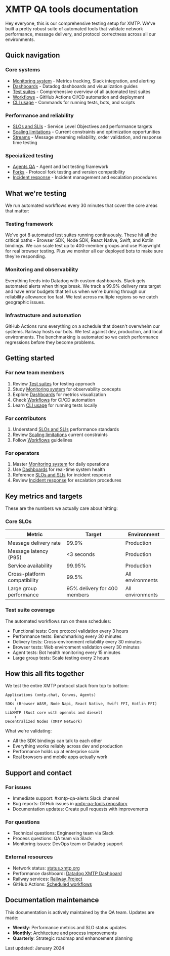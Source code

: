 # XMTP QA tools documentation

Hey everyone, this is our comprehensive testing setup for XMTP. We've built a pretty robust suite of automated tools that validate network performance, message delivery, and protocol correctness across all our environments.

## Quick navigation

### Core systems

- [Monitoring system](./monitoring.md#monitoring-system) - Metrics tracking, Slack integration, and alerting
- [Dashboards](./dashboards.md#dashboards) - Datadog dashboards and visualization guides
- [Test suites](./test-suites.md#test-suites) - Comprehensive overview of all automated test suites
- [Workflows](./workflows.md#workflows) - GitHub Actions CI/CD automation and deployment
- [CLI usage](./cli-usage.md#cli-usage-guide) - Commands for running tests, bots, and scripts

### Performance and reliability

- [SLOs and SLIs](./slos-slis.md#slos-and-slis) - Service Level Objectives and performance targets
- [Scaling limitations](./scaling-limitations.md#scaling-limitations) - Current constraints and optimization opportunities
- [Streams](./streams.md#streams) - Message streaming reliability, order validation, and response time testing

### Specialized testing

- [Agents QA](./agents-qa.md#agents-qa) - Agent and bot testing framework
- [Forks](./forks.md#forks) - Protocol fork testing and version compatibility
- [Incident response](./incident-response.md#incident-response) - Incident management and escalation procedures

## What we're testing

We run automated workflows every 30 minutes that cover the core areas that matter:

### Testing framework

We've got 8 automated test suites running continuously. These hit all the critical paths - Browser SDK, Node SDK, React Native, Swift, and Kotlin bindings. We can scale test up to 400-member groups and use Playwright for real browser testing. Plus we monitor all our deployed bots to make sure they're responding.

### Monitoring and observability

Everything feeds into Datadog with custom dashboards. Slack gets automated alerts when things break. We track a 99.9% delivery rate target and have error budgets that tell us when we're burning through our reliability allowance too fast. We test across multiple regions so we catch geographic issues.

### Infrastructure and automation

GitHub Actions runs everything on a schedule that doesn't overwhelm our systems. Railway hosts our bots. We test against dev, production, and local environments. The benchmarking is automated so we catch performance regressions before they become problems.

## Getting started

### For new team members

1. Review [Test suites](./test-suites.md#test-suites) for testing approach
2. Study [Monitoring system](./monitoring.md#monitoring-system) for observability concepts
3. Explore [Dashboards](./dashboards.md#dashboards) for metrics visualization
4. Check [Workflows](./workflows.md#workflows) for CI/CD automation
5. Learn [CLI usage](./cli-usage.md#cli-usage-guide) for running tests locally

### For contributors

1. Understand [SLOs and SLIs](./slos-slis.md) performance standards
2. Review [Scaling limitations](./scaling-limitations.md) current constraints
3. Follow [Workflows](./workflows.md) guidelines

### For operators

1. Master [Monitoring system](./monitoring.md) for daily operations
2. Use [Dashboards](./dashboards.md) for real-time system health
3. Reference [SLOs and SLIs](./slos-slis.md) for incident response
4. Review [Incident response](./incident-response.md) for escalation procedures

## Key metrics and targets

These are the numbers we actually care about hitting:

### Core SLOs

| Metric                       | Target                       | Environment      |
| ---------------------------- | ---------------------------- | ---------------- |
| Message delivery rate        | 99.9%                        | Production       |
| Message latency (P95)        | <3 seconds                   | Production       |
| Service availability         | 99.95%                       | Production       |
| Cross-platform compatibility | 99.5%                        | All environments |
| Large group performance      | 95% delivery for 400 members | All environments |

### Test suite coverage

The automated workflows run on these schedules:

- Functional tests: Core protocol validation every 3 hours
- Performance tests: Benchmarking every 30 minutes
- Delivery tests: Cross-environment reliability every 30 minutes
- Browser tests: Web environment validation every 30 minutes
- Agent tests: Bot health monitoring every 15 minutes
- Large group tests: Scale testing every 2 hours

## How this all fits together

We test the entire XMTP protocol stack from top to bottom:

```
Applications (xmtp.chat, Convos, Agents)
    ↕
SDKs (Browser WASM, Node Napi, React Native, Swift FFI, Kotlin FFI)
    ↕
LibXMTP (Rust core with openmls and diesel)
    ↕
Decentralized Nodes (XMTP Network)
```

What we're validating:

- All the SDK bindings can talk to each other
- Everything works reliably across dev and production
- Performance holds up at enterprise scale
- Real browsers and mobile apps actually work

## Support and contact

### For issues

- Immediate support: #xmtp-qa-alerts Slack channel
- Bug reports: GitHub issues in [xmtp-qa-tools repository](https://github.com/xmtp/xmtp-qa-tools)
- Documentation updates: Create pull requests with improvements

### For questions

- Technical questions: Engineering team via Slack
- Process questions: QA team via Slack
- Monitoring issues: DevOps team or Datadog support

### External resources

- Network status: [status.xmtp.org](https://status.xmtp.org/)
- Performance dashboard: [Datadog XMTP Dashboard](https://app.datadoghq.com/dashboard/your-dashboard-id)
- Railway services: [Railway Project](https://railway.com/project/cc97c743-1be5-4ca3-a41d-0109e41ca1fd)
- GitHub Actions: [Scheduled workflows](https://github.com/xmtp/xmtp-qa-tools/actions?query=event:schedule)

## Documentation maintenance

This documentation is actively maintained by the QA team. Updates are made:

- **Weekly**: Performance metrics and SLO status updates
- **Monthly**: Architecture and process improvements
- **Quarterly**: Strategic roadmap and enhancement planning

Last updated: January 2024
